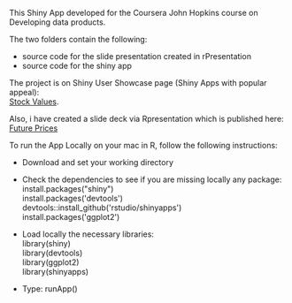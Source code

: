 This Shiny App developed for the Coursera John Hopkins course on Developing data products. 

The two folders contain the following:
 - source code for the slide presentation created in rPresentation
 - source code for the shiny app

The project is on Shiny User Showcase page (Shiny Apps with popular appeal):   
[Stock Values](https://r6brian.shinyapps.io/stockValues).

Also, i have created a slide deck via Rpresentation which is published here:
[Future Prices](http://rpubs.com/r6brian/futurePrices)

To run the App Locally on your mac in R, follow the following instructions: 

 - Download and set your working directory
 - Check the dependencies to see if you are missing locally any package:     
install.packages("shiny")   
install.packages('devtools')     
devtools::install_github('rstudio/shinyapps')   
install.packages('ggplot2')    

 - Load locally the necessary libraries:    
library(shiny)   
library(devtools)   
library(ggplot2)   
library(shinyapps)   
 - Type: runApp()  

